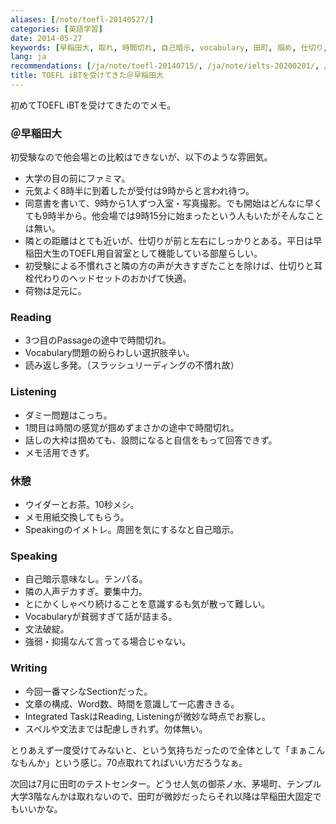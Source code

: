 ```yaml
---
aliases: [/note/toefl-20140527/]
categories: [英語学習]
date: 2014-05-27
keywords: [早稲田大, 取れ, 時間切れ, 自己暗示, vocabulary, 田町, 掴め, 仕切り, listening, speaking]
lang: ja
recommendations: [/ja/note/toefl-20140715/, /ja/note/ielts-20200201/, /ja/note/dmm-eikaiwa/]
title: TOEFL iBTを受けてきた＠早稲田大
---
```


初めてTOEFL iBTを受けてきたのでメモ。

<!--more-->

### ＠早稲田大

初受験なので他会場との比較はできないが、以下のような雰囲気。

- 大学の目の前にファミマ。
- 元気よく8時半に到着したが受付は9時からと言われ待つ。
- 同意書を書いて、9時から1人ずつ入室・写真撮影。でも開始はどんなに早くても9時半から。他会場では9時15分に始まったという人もいたがそんなことは無い。
- 隣との距離はとても近いが、仕切りが前と左右にしっかりとある。平日は早稲田大生のTOEFL用自習室として機能している部屋らしい。
- 初受験による不慣れさと隣の方の声が大きすぎたことを除けば、仕切りと耳栓代わりのヘッドセットのおかげて快適。
- 荷物は足元に。

### Reading

- 3つ目のPassageの途中で時間切れ。
- Vocabulary問題の紛らわしい選択肢辛い。
- 読み返し多発。（スラッシュリーディングの不慣れ故）

### Listening

- ダミー問題はこっち。
- 1問目は時間の感覚が掴めずまさかの途中で時間切れ。
- 話しの大枠は掴めても、設問になると自信をもって回答できず。
- メモ活用できず。

### 休憩

- ウイダーとお茶。10秒メシ。
- メモ用紙交換してもらう。
- Speakingのイメトレ。周囲を気にするなと自己暗示。

### Speaking

- 自己暗示意味なし。テンパる。
- 隣の人声デカすぎ。要集中力。
- とにかくしゃべり続けることを意識するも気が散って難しい。
- Vocabularyが貧弱すぎて話が詰まる。
- 文法破綻。
- 強弱・抑揚なんて言ってる場合じゃない。

### Writing

- 今回一番マシなSectionだった。
- 文章の構成、Word数、時間を意識して一応書ききる。
- Integrated TaskはReading, Listeningが微妙な時点でお察し。
- スペルや文法までは配慮しきれず。勿体無い。


とりあえず一度受けてみないと、という気持ちだったので全体として「まぁこんなもんか」という感じ。70点取れてればいい方だろうなぁ。

次回は7月に田町のテストセンター。どうせ人気の御茶ノ水、茅場町、テンプル大学3階なんかは取れないので、田町が微妙だったらそれ以降は早稲田大固定でもいいかな。
